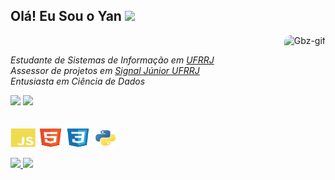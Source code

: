<h2>Olá! Eu Sou o Yan <img src="https://media.giphy.com/media/0luWy8p6oKImZt41tz/giphy.gif" width="30"></h2>
<img align="right" alt="Gbz-gif" height="110" style="border-radius:10px;" src="https://media.giphy.com/media/2zeji2UedvZzvIZ45N/giphy.gif">
<br>


<p><em>Estudante de Sistemas de Informação em <a href="https://portal.ufrrj.br/">UFRRJ</a>
<em><br>Assessor de projetos em <a href="https://www.signaljunior.com.br/">Signal Júnior UFRRJ</a>
<em><br>Entusiasta em Ciência de Dados</br>
  
<div> 
  <a href = "mailto:yanviniciusbz@gmail.com"><img src="https://img.shields.io/badge/-Gmail-%23333?style=for-the-badge&logo=gmail&logoColor=white" target="_blank"></a>
  <a href="https://www.linkedin.com/in/yan-vinicius-0101/" target="_blank"><img src="https://img.shields.io/badge/-LinkedIn-%230077B5?style=for-the-badge&logo=linkedin&logoColor=white" target="_blank"></a> 
</div>

<br>
<div style="display: inline_block"><br>
  <img align="center" alt="Gbz-Js" height="30" width="40" src="https://raw.githubusercontent.com/devicons/devicon/master/icons/javascript/javascript-plain.svg">
  <img align="center" alt="Gbz-HTML" height="30" width="40" src="https://raw.githubusercontent.com/devicons/devicon/master/icons/html5/html5-original.svg">
  <img align="center" alt="Gbz-CSS" height="30" width="40" src="https://raw.githubusercontent.com/devicons/devicon/master/icons/css3/css3-original.svg">
  <img align="center" alt="Gbz-Python" height="30" width="40" src="https://raw.githubusercontent.com/devicons/devicon/master/icons/python/python-original.svg">
</div>
</br>
  
<div>
  <a href="https://github.com/yanvinico">
  <img height="180em" src="https://github-readme-stats.vercel.app/api?username=Gbz01&show_icons=true&theme=dark&include_all_commits=true&count_private=true"/>
  <img height="180em" src="https://github-readme-stats.vercel.app/api/top-langs/?username=Gbz01&layout=compact&langs_count=7&theme=dark"/>
</div>
  
 
